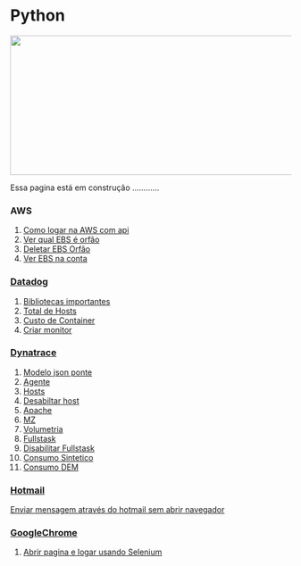# Python
<img src="https://github.com/tbarcelar/tbarcelar/blob/main/avatar.jpg" width="1000" height="250">




Essa pagina está em construção ............


### AWS

1.  <a href=' https://github.com/tbarcelar/Python/blob/main/apiaws/login-ebs.py '>Como logar na AWS com api
2. Ver qual EBS é orfão <a href='https://github.com/tbarcelar/Python/blob/main/apiaws/ver-ebs-sem-uso.py'>
3. Deletar EBS Orfão <a href='https://github.com/tbarcelar/Python/blob/main/apiaws/deletar-ebs-orfao.py'>
4. Ver EBS na conta <a href='https://github.com/tbarcelar/Python/blob/main/apiaws/ver-todos-ebs.py '> 



### Datadog

1. <a href='https://github.com/tbarcelar/Python/blob/main/apidatadog/o%20que%20instalar%20no%20python'> Bibliotecas importantes
2. Total de Hosts<a href='https://github.com/tbarcelar/Python/blob/main/apidatadog/ver%20quantidades%20de%20host%20no%20ambiente'>
3. Custo de Container <a href=' https://github.com/tbarcelar/Python/blob/main/apidatadog/ver%20custo%20por%20hora%20de%20container'>
4. Criar monitor <a href='https://github.com/tbarcelar/Python/blob/main/apidatadog/criar%20monitor'>


### Dynatrace

1. <a href='https://github.com/tbarcelar/Python/blob/main/apidynatrace/conf%20json%20para%20puxar%20nos%20api'> Modelo json ponte
2. Agente  <a href='https://github.com/tbarcelar/Python/blob/main/apidynatrace/oneagent%20se%20esta%20instalado'>
3. Hosts <a href='https://github.com/tbarcelar/Python/blob/main/apidynatrace/ver%20os%20hosts%20no%20dynatrace'>
4. Desabiltar host <a href='https://github.com/tbarcelar/Python/blob/main/apidynatrace/disable-hosts '>
5. Apache <a href='https://github.com/tbarcelar/Python/blob/main/apidynatrace/ver-apache'>
6. MZ <a href='https://github.com/tbarcelar/Python/blob/main/apidynatrace/ver-mz'>
7. Volumetria<a href='https://github.com/tbarcelar/Python/blob/main/apidynatrace/volumetria%20de%20api'>
8. Fullstask<a href='https://github.com/tbarcelar/Python/blob/main/apidynatrace/habilitar-fullstask'>
9. Disabilitar Fullstask <a href='https://github.com/tbarcelar/Python/blob/main/apidynatrace/disable-fullstask'>
10. Consumo Sintetico<a href='https://github.com/tbarcelar/Python/blob/main/apidynatrace/consumo-dem-sintetico'>
11. Consumo DEM <a href='https://github.com/tbarcelar/Python/blob/main/apidynatrace/consumo-dem'>



### Hotmail

<a href='https://github.com/tbarcelar/Python/tree/main/apihotmail'> Enviar mensagem através do hotmail sem abrir navegador


### GoogleChrome

1. <a href='https://github.com/tbarcelar/Python/blob/main/googlechrome/selenium-abrir-pagina-logar'> Abrir pagina e logar usando Selenium

